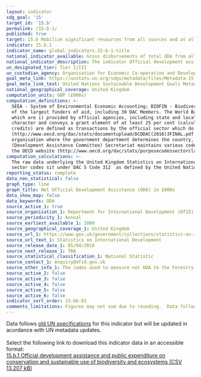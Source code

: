 ```yaml
---
layout: indicator
sdg_goal: '15'
target_id: '15.b'
permalink: /15-b-1/
published: true
target: 15.b Mobilize significant resources from all sources and at all levels to finance sustainable forest management and provide adequate incentives to developing countries to advance such management, including for conservation and reforestation
indicator: 15.b.1
indicator_name: global_indicators.15-b-1-title
national_indicator_available: Gross disbursements of total ODA from all donors for biodiversity (£000s)
national_indicator_description: The indicator Official development assistance and public expenditure on conservation and sustainable use of biodiversity and ecosystems is defined as Gross disbursements of total ODA from all donors for biodiversity.
un_designated_tier: Tier I/III
un_custodian_agency: Organisation for Economic Co-operation and Development (OECD)
goal_meta_link: https://unstats.un.org/sdgs/metadata/files/Metadata-15-0b-01.pdf
goal_meta_link_text: United Nations Sustainable Development Goals Metadata (PDF 4.0 MB)
national_geographical_coverage: United Kingdom
computation_units: GBP (£000s) 
computation_definitions: >-
  SEEA - System of Environmental Economic Accounting; BIOFIN - Biodiversity Finance Initiative; EPEA - Environmental Protection Expenditure Accounts; UNCEEA -  UN Committee on Environmental Economic Accounting. Development Assistance Committee (DAC) - A unique international forum of many
  of the largest funders of aid, including 30 DAC Members. The World Bank, IMF and UNDP participate as observers. Official development assistance (ODA) - The DAC defines ODA as “those flows to countries and territories on the DAC List of ODA Recipients and to multilateral institutions
  which are i) provided by official agencies, including state and local governments, or by their executive agencies; and ii) each transaction is administered with the promotion of the economic development and welfare of developing countries as its main objective; and is concessional in
  character and conveys a grant element of at least 25 per cent (calculated at a rate of discount of 10 per cent) (http://www.oecd.org/dac/stats/officialdevelopmentassistancedefinitionandcoverage.htm). Other official flows (OOF) - Other official flows (excluding officially supported export
  credits) are defined as transactions by the official sector which do not meet the conditions for eligibility as ODA, either because they are not primarily aimed at development, or because they are not sufficiently concessional
  (http://www.oecd.org/dac/stats/documentupload/DCDDAC(2016)3FINAL.pdf - Para 24). Bilateral Aid -  Bilateral aid covers all aid provided by donor countries when the recipient country, sector or project is known. Bilateral aid also includes aid that is channelled through a multilateral
  organisation where the government department determines the country, sector or theme that the funds will be spent on. Multilateral Aid -  This is aid delivered in the form of core contributions to organisations on the DAC List of Multilateral Organisations.  Purpose Codes - The DAC
  (Development Assistance Committee) Secretariat maintains various code lists which are used by donors to report on their aid flows to the DAC databases.  In addition, these codes are used to classify information in the DAC databases. The sector classification codes used can be found on
  the OECD website (http://www.oecd.org/dac/stats/purposecodessectorclassification.htm).
computation_calculations: >-
  The raw data underlying the United Kingdom Statistics on International Development was summed around appropriate aid description CRS codes, bilateral and multilateral classification, donor recipient countries, and type of aid codes. The codes used to measure net ODA to the Forestry
  sector codes sit under DAC 5 Code 312  as defined by the United Nations Sustainable Development Goal Metadata for  Indicator 15.b.1.
reporting_status: complete
data_non_statistical: false
graph_type: line
graph_title: Net Official Development Assistance (ODA) in £000s
data_show_map: false
data_keywords: ODA
source_active_1: true
source_organisation_1: Department for International Development (DfID)
source_periodicity_1: Annual
source_earliest_available_1: 2009
source_geographical_coverage_1: United Kingdom
source_url_1: https://www.gov.uk/government/collections/statistics-on-international-development
source_url_text_1: Statistics on International Development
source_release_date_1: 05/04/2018
source_next_release_1: TBA
source_statistical_classification_1: National Statistic
source_contact_1: enquiry@dfid.gov.uk
source_other_info_1: The codes used to measure net ODA to the Forestry sector codes sit under DAC 5 Code 312 as defined by the United Nations Sustainable Development Goal Metadata for Indicator 15.b.1. 
source_active_2: false
source_active_3: false
source_active_4: false
source_active_5: false
source_active_6: false
indicator_sort_order: 15-bb-01
comments_limitations: Figures may not sum due to rounding.  Data follows the UN specification for this indicator. This indicator has not been identified in collaboration with topic experts.
---
```

Data follows [old UN specifications](https://unstats.un.org/sdgs/files/metadata-compilation/Metadata-Goal-15.pdf) for this indicator but will be updated in acordance with UN metadata updates.<br><br>Select the following link to download this indicator data in an accessible format:<br>[15.b.1 Official development assistance and public expenditure on conservation and sustainable use of biodiversity and ecosystems (CSV 13.207 kB)](https://sustainabledevelopment-uk.github.io/sdg-data/data/15-b-1.csv)